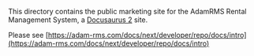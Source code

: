 This directory contains the public marketing site for the AdamRMS Rental Management System, a [Docusaurus 2](https://docusaurus.io/) site.

Please see [https://adam-rms.com/docs/next/developer/repo/docs/intro](https://adam-rms.com/docs/next/developer/repo/docs/intro)